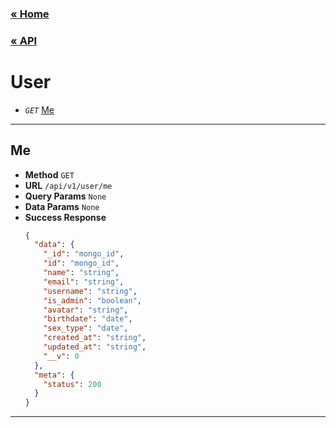 ### [&laquo; Home](../../README.md)

### [&laquo; API](../API.md)

# User

- _`GET`_ [Me](#me)

---

## Me

- **Method** `GET`
- **URL** `/api/v1/user/me`
- **Query Params** `None`
- **Data Params** `None`
- **Success Response**
  ```json
  {
    "data": {
      "_id": "mongo_id",
      "id": "mongo_id",
      "name": "string",
      "email": "string",
      "username": "string",
      "is_admin": "boolean",
      "avatar": "string",
      "birthdate": "date",
      "sex_type": "date",
      "created_at": "string",
      "updated_at": "string",
      "__v": 0
    },
    "meta": {
      "status": 200
    }
  }
  ```

---
